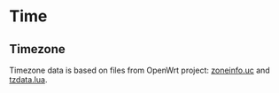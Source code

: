 Time
====

Timezone
--------

Timezone data is based on files from OpenWrt project:
[zoneinfo.uc](https://github.com/openwrt/luci/blob/master/modules/luci-base/ucode/zoneinfo.uc) and
[tzdata.lua](https://github.com/openwrt/luci/blob/master/modules/luci-lua-runtime/luasrc/sys/zoneinfo/tzdata.lua).
